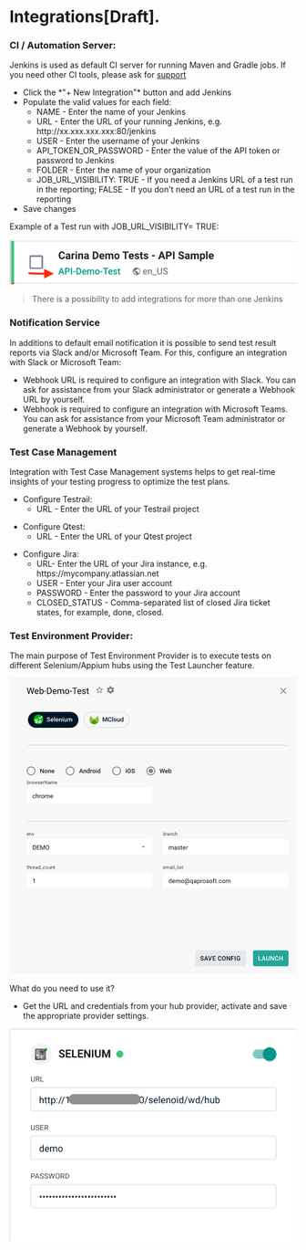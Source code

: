 # Integrations[Draft].

### CI / Automation Server:
Jenkins is used as default CI server for running Maven and Gradle jobs.
If you need other CI tools, please ask for [support](https://t.me/zebrunner)

<ul>
<li> Click the *"+ New Integration"* button and add Jenkins
<li> Populate the valid values for each field:
    <ul>
    <li type="circle"> NAME - Enter the name of your Jenkins
    <li type="circle"> URL - Enter the URL of your running Jenkins, e.g. http://xx.xxx.xxx.xxx:80/jenkins
    <li type="circle"> USER - Enter the username of your Jenkins
    <li type="circle"> API_TOKEN_OR_PASSWORD - Enter the value of the API token or password to Jenkins
    <li type="circle"> FOLDER - Enter the name of your organization
    <li type="circle"> JOB_URL_VISIBILITY: TRUE - If you need a Jenkins URL of a test run in the reporting;  FALSE - If you don't need an URL of a test run in the reporting
    </ul>
<li> Save changes
</ul>

Example of a Test run with JOB_URL_VISIBILITY= TRUE:

![Integration](https://github.com/zebrunner/documentation/blob/master/docs/assets/images/job_url_visibility.png?raw=true)

> There is a possibility to add integrations for more than one Jenkins

### Notification Service
In additions to default email notification it is possible to send test result reports via Slack and/or Microsoft Team.
For this, configure an integration with Slack or Microsoft Team:
<ul>
<li> Webhook URL is required to configure an integration with Slack. You can ask for assistance from your Slack administrator or generate a Webhook URL by yourself.
<li> Webhook is required to configure an integration with Microsoft Teams. You can ask for assistance from your Microsoft Team administrator or generate a Webhook by yourself.
</ul>

### Test Case Management
Integration with Test Case Management systems helps to get real-time insights of your testing progress to optimize the test plans.
<ul>
<li> Configure Testrail:
    <ul>
    <li type="circle"> URL - Enter the URL of your Testrail project
    </ul>
</ul>    
 <ul> 
 <li> Configure Qtest:
     <ul>
     <li type="circle"> URL - Enter the URL of your Qtest project
     </ul>
</ul> 
<ul>   
<li> Configure Jira:
    <ul>
    <li type="circle"> URL- Enter the URL of your Jira instance, e.g. https://mycompany.atlassian.net
    <li type="circle"> USER - Enter your Jira user account
    <li type="circle"> PASSWORD - Enter the password to your Jira account
    <li type="circle"> CLOSED_STATUS - Comma-separated list of closed Jira ticket states, for example, done, closed.
    </ul>
</ul> 
   
### Test Environment Provider:
The main purpose of Test Environment Provider is to execute tests on different Selenium/Appium hubs using the Test Launcher feature.

 ![Launcher](https://github.com/zebrunner/documentation/blob/master/docs/assets/images/launcher.png?raw=true)

What do you need to use it?
<ul>
<li> Get the URL and credentials from your hub provider, activate and save the appropriate provider settings.
</ul>

 ![Selenium Hub](https://github.com/zebrunner/documentation/blob/master/docs/assets/images/selenium.png?raw=true)
